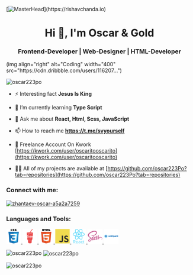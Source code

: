 [![MasterHead](https://1.bp.blogspot.com/-7A4WynwLsM...)](https://rishavchanda.io)
<h1 align="center">Hi 👋, I'm Oscar & Gold</h1>
<h3 align="center">Frontend-Developer | Web-Designer | HTML-Developer</h3>
(img align="right" alt="Coding" width="400" src="https://cdn.dribbble.com/users/116207...")

<p align="left"> <img src="[https://komarev.com/ghpvc/?username=oscar223po&label=Profile%20views&color=0e75b6&style=flat](https://gifer.com/4P4X)" alt="oscar223po" /> </p>

- ⚡ Interesting fact **Jesus Is King**

- 🌱 I’m currently learning **Type Script**

- 💬 Ask me about **React, Html, Scss, JavaScript**

- 📫 How to reach me **https://t.me/svyourself**

- 📄 Freelance Account On Kwork [https://kwork.com/user/oscaritooscarito](https://kwork.com/user/oscaritooscarito)

- 👨‍💻 All of my projects are available at [https://github.com/oscar223Po?tab=repositories](https://github.com/oscar223Po?tab=repositories)

<h3 align="left">Connect with me:</h3>
<p align="left">
<a href="https://linkedin.com/in/zhantaev-oscar-a5a2a7259" target="blank"><img align="center" src="https://raw.githubusercontent.com/rahuldkjain/github-profile-readme-generator/master/src/images/icons/Social/linked-in-alt.svg" alt="zhantaev-oscar-a5a2a7259" height="30" width="40" /></a>
</p>

<h3 align="left">Languages and Tools:</h3>
<p align="left"> <a href="https://www.w3schools.com/css/" target="_blank" rel="noreferrer"> <img src="https://raw.githubusercontent.com/devicons/devicon/master/icons/css3/css3-original-wordmark.svg" alt="css3" width="40" height="40"/> </a> <a href="https://gulpjs.com" target="_blank" rel="noreferrer"> <img src="https://raw.githubusercontent.com/devicons/devicon/master/icons/gulp/gulp-plain.svg" alt="gulp" width="40" height="40"/> </a> <a href="https://www.w3.org/html/" target="_blank" rel="noreferrer"> <img src="https://raw.githubusercontent.com/devicons/devicon/master/icons/html5/html5-original-wordmark.svg" alt="html5" width="40" height="40"/> </a> <a href="https://developer.mozilla.org/en-US/docs/Web/JavaScript" target="_blank" rel="noreferrer"> <img src="https://raw.githubusercontent.com/devicons/devicon/master/icons/javascript/javascript-original.svg" alt="javascript" width="40" height="40"/> </a> <a href="https://reactjs.org/" target="_blank" rel="noreferrer"> <img src="https://raw.githubusercontent.com/devicons/devicon/master/icons/react/react-original-wordmark.svg" alt="react" width="40" height="40"/> </a> <a href="https://sass-lang.com" target="_blank" rel="noreferrer"> <img src="https://raw.githubusercontent.com/devicons/devicon/master/icons/sass/sass-original.svg" alt="sass" width="40" height="40"/> </a> <a href="https://webpack.js.org" target="_blank" rel="noreferrer"> <img src="https://raw.githubusercontent.com/devicons/devicon/d00d0969292a6569d45b06d3f350f463a0107b0d/icons/webpack/webpack-original-wordmark.svg" alt="webpack" width="40" height="40"/> </a> </p>

<p><img align="left" src="https://github-readme-stats.vercel.app/api/top-langs?username=oscar223po&show_icons=true&locale=en&layout=compact" alt="oscar223po" /></p>

<p>&nbsp;<img align="center" src="https://github-readme-stats.vercel.app/api?username=oscar223po&show_icons=true&locale=en" alt="oscar223po" /></p>

<p><img align="center" src="https://github-readme-streak-stats.herokuapp.com/?user=oscar223po&" alt="oscar223po" /></p>

